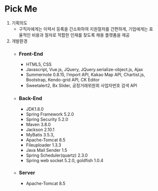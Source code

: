 # __Pick Me__

1. 기획의도
    - 구직자에게는 이력서 등록을 간소화하여 지원절차를 간편하게, 기업에게는 효율적인 비용과 절차로 적합한 인재를 찾도록 채용 플랫폼을 제공 
2. 개발환경
    - ### __Front-End__
        - HTML5, CSS
        - Javascript, Vue.js, JQuery, JQuery.serialize-object.js, Ajax
        - Summernote 0.8.15, I’mport API, Kakao Map API, Chartist.js, Bootstrap, Kendo-grid API, CK Editor
        - Sweetalert2, Bx Slider, 공정거래위원회 사업자번호 검색 API
    - ### __Back-End__
        - JDK1.8.0
        - Spring Framework 5.2.0
        - Spring Security 5.2.0
        - Maven 3.8.0
        - Jackson 2.10.1
        - MyBatis 3.5.3,
        - Apache-Tomcat 8.5
        - Fileuploader 1.3.3
        - Java Mail Sender 1.5
        - Spring Scheduler(quartz) 2.3.0
        - Spring web socket 5.2.0, goldfish 1.0.4
    - ### __Server__
        - Apache-Tomcat 8.5


